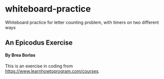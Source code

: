 # whiteboard-practice
Whiteboard practice for letter counting problem, with timers on two different ways 

## An Epicodus Exercise

#### By Brea Borlas

This is an exercise in coding from https://www.learnhowtoprogram.com/courses.
